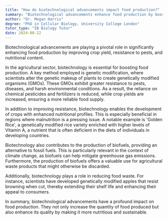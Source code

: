 ```yaml
---
title: "How do biotechnological advancements impact food production?"
summary: "Biotechnological advancements enhance food production by boosting crop yields, increasing pest resistance, and improving nutritional content."
author: "Dr. Megan Harris"
degree: "PhD in Cellular Biology, University College London"
tutor_type: "IB Biology Tutor"
date: 2024-08-22
---
```


Biotechnological advancements are playing a pivotal role in significantly enhancing food production by improving crop yield, resistance to pests, and nutritional content.

In the agricultural sector, biotechnology is essential for boosting food production. A key method employed is genetic modification, where scientists alter the genetic makeup of plants to create genetically modified organisms (GMOs). These GMOs exhibit greater resistance to pests, diseases, and harsh environmental conditions. As a result, the reliance on chemical pesticides and fertilizers is reduced, while crop yields are increased, ensuring a more reliable food supply.

In addition to improving resistance, biotechnology enables the development of crops with enhanced nutritional profiles. This is especially beneficial in regions where malnutrition is a pressing issue. A notable example is 'Golden Rice', a genetically modified rice variety enriched with higher levels of Vitamin A, a nutrient that is often deficient in the diets of individuals in developing countries.

Biotechnology also contributes to the production of biofuels, providing an alternative to fossil fuels. This is particularly relevant in the context of climate change, as biofuels can help mitigate greenhouse gas emissions. Furthermore, the production of biofuels offers a valuable use for agricultural waste products that might otherwise be discarded.

Additionally, biotechnology plays a role in reducing food waste. For instance, scientists have developed genetically modified apples that resist browning when cut, thereby extending their shelf life and enhancing their appeal to consumers.

In summary, biotechnological advancements have a profound impact on food production. They not only increase the quantity of food produced but also enhance its quality by making it more nutritious and sustainable.
    